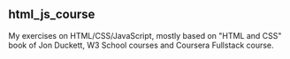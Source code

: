 ## html_js_course
My exercises on HTML/CSS/JavaScript, mostly based on "HTML and CSS" book of Jon Duckett, 
W3 School courses and Coursera Fullstack course.
